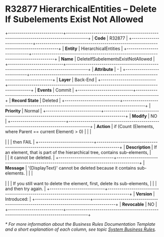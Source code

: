﻿---
erp.type: business-rule
erp.entity: hierarchical-entities
---

# R32877 HierarchicalEntities – Delete If Subelements Exist Not Allowed
+----------------------------+-----------------------------------------------------------------------------------------+
| **Code**                   | R32877                                                                                  |
+----------------------------+-----------------------------------------------------------------------------------------+
| **Entity**                 | HierarchicalEntities                                                                    |
+----------------------------+-----------------------------------------------------------------------------------------+
| **Name**                   | DeleteIfSubelementsExistNotAllowed                                                      |
+----------------------------+-----------------------------------------------------------------------------------------+
| **Attribute**              | \-                                                                                      |
+----------------------------+-----------------------------------------------------------------------------------------+
| **Layer**                  | Back-End                                                                                |
+----------------------------+-----------------------------------------------------------------------------------------+
| **Events**                 | Commit                                                                                  |
+----------------------------+-----------------------------------------------------------------------------------------+
| **Record State**           | Deleted                                                                                 |
+----------------------------+-----------------------------------------------------------------------------------------+
| **Priority**               | Normal                                                                                  |
+----------------------------+-----------------------------------------------------------------------------------------+
| **Modify**                 | NO                                                                                      |
+----------------------------+-----------------------------------------------------------------------------------------+
| **Action**                 | if (Count (Elements, where Parent == current Element) > 0)                              |
|                            | <br><br>                                                                                |
|                            | then FAIL                                                                               |
+----------------------------+-----------------------------------------------------------------------------------------+
| **Description**            | If an element, that is part of the hierarchical tree, contains sub-elements,            |  
|                            | it cannot be deleted.                                                                   |
+----------------------------+-----------------------------------------------------------------------------------------+
| **Message**                | '{DisplayText}' cannot be deleted because it contains sub-elements.                     |
|                            | <br><br>                                                                                |
|                            | If you still want to delete the element, first, delete its sub-elements,                |
|                            | and then try again.                                                                     |
+----------------------------+-----------------------------------------------------------------------------------------+
| **Version**                | Introduced:                                                                             |
+----------------------------+-----------------------------------------------------------------------------------------+
| **Revocable**              | NO                                                                                      |
+----------------------------+-----------------------------------------------------------------------------------------+

*\* For more information about the Business Rules Documentation Template and a short explanation of each column, see
topic [System Business Rules](../templates/template-description-system-business-rules.md).*

